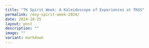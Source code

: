 ```yaml
---
title: "TK Spirit Week: A Kaleidoscope of Experiences at TKGS"
permalink: /eoy-spirit-week-2024/
date: 2024-10-25
layout: post
description: ""
image: ""
variant: markdown
---
```

